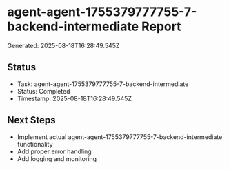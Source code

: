 # agent-agent-1755379777755-7-backend-intermediate Report

Generated: 2025-08-18T16:28:49.545Z

## Status
- Task: agent-agent-1755379777755-7-backend-intermediate
- Status: Completed
- Timestamp: 2025-08-18T16:28:49.545Z

## Next Steps
- Implement actual agent-agent-1755379777755-7-backend-intermediate functionality
- Add proper error handling
- Add logging and monitoring
